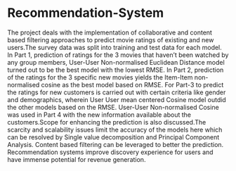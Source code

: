 # Recommendation-System
The project deals with the implementation of collaborative and content based filtering approaches to predict movie ratings of existing and new users.The survey data was split into training and test data for each model. In Part 1, prediction of ratings for the 3 movies that haven’t been watched by any group members, User-User Non-normalised Euclidean Distance model turned out to be the best model with the lowest RMSE. 
In Part 2, prediction of the ratings for the 3 specific new movies yields the Item-Item non-normalised cosine as the best model based on RMSE.
For Part-3 to predict the ratings for new customers is carried out with certain criteria like gender and demographics, wherein User User mean centered Cosine model outdid the other models based on the RMSE. 
User-User Non-normalised Cosine was used in Part 4 with the new information available about the customers.Scope for enhancing the prediction is also discussed.The scarcity and scalability issues limit the accuracy of the models  here which can be resolved by Single value decomposition and Principal Component Analysis. Content based filtering can be leveraged to better the prediction. Recommendation systems improve discovery experience for users and have immense potential for revenue generation.
